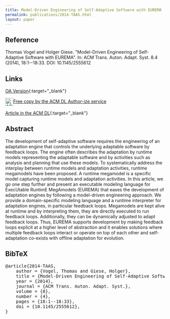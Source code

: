 ```yaml
---
title: Model-Driven Engineering of Self-Adaptive Software with EUREMA
permalink: publications/2014-TAAS.html
layout: paper
---
```


## Reference
Thomas Vogel and Holger Giese. "Model-Driven Engineering of Self-Adaptive Software with EUREMA". In: ACM Trans. Auton. Adapt. Syst. 8.4 (2014), 18:1--18:33. DOI: 10.1145/2555612

## Links
[OA Version](https://arxiv.org/abs/1805.07353){:target="_blank"}

<p>
<!-- ACM DL Article: Model-Driven Engineering of Self-Adaptive Software with EUREMA -->
<div class="acmdlitem" id="item2555612"><img src="http://dl.acm.org/images/oa.gif" width="25" height="25" border="0" alt="ACM DL Author-ize service" style="vertical-align:middle"/><a href="https://dl.acm.org/authorize?N96416" title="Model-Driven Engineering of Self-Adaptive Software with EUREMA">Free copy by the ACM DL Author-ize service</a></div>
</p>

[Article in the ACM DL](https://doi.org/10.1145/2555612){:target="_blank"}


## Abstract
The development of self-adaptive software requires the engineering of an adaptation engine that controls the underlying adaptable software by feedback loops. The engine often describes the adaptation by runtime models representing the adaptable software and by activities such as analysis and planning that use these models. To systematically address the interplay between runtime models and adaptation activities, runtime megamodels have been proposed. A runtime megamodel is a specific model capturing runtime models and adaptation activities. In this article, we go one step further and present an executable modeling language for ExecUtable RuntimE MegAmodels (EUREMA) that eases the development of adaptation engines by following a model-driven engineering approach. We provide a domain-specific modeling language and a runtime interpreter for adaptation engines, in particular feedback loops. Megamodels are kept alive at runtime and by interpreting them, they are directly executed to run feedback loops. Additionally, they can be dynamically adjusted to adapt feedback loops. Thus, EUREMA supports development by making feedback loops explicit at a higher level of abstraction and it enables solutions where multiple feedback loops interact or operate on top of each other and self-adaptation co-exists with offline adaptation for evolution.

## BibTeX

<div class="bibtex">
<pre>@article{2014-TAAS,
    author = {Vogel, Thomas and Giese, Holger},
    title = {Model-Driven Engineering of Self-Adaptive Software with {EUREMA}},
    year = {2014},
    journal = {ACM Trans. Auton. Adapt. Syst.},
    volume = {8},
    number = {4},
    pages = {18:1--18:33},
    doi = {10.1145/2555612},
}</pre>
</div>
